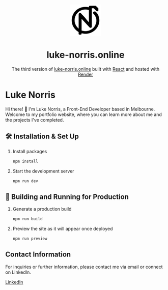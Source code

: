 &nbsp;

<div align="center">
  <img alt="Logo" src="https://raw.githubusercontent.com/lukeNorris1/portfolio-v2/main/public/vite.svg" width="100" />
</div>
<h1 align="center">
  luke-norris.online
</h1>
<p align="center">
  The third version of <a href="https://luke-norris.online" target="_blank">luke-norris.online</a> built with <a href="https://react.dev/" target="_blank">React</a> and hosted with <a href="https://render.com/" target="_blank">Render</a>
</p>

# Luke Norris

Hi there! 👋 I'm Luke Norris, a Front-End Developer based in Melbourne. Welcome to my portfolio website, where you can learn more about me and the projects I've completed.

## 🛠 Installation & Set Up

1. Install packages

   ```sh
   npm install
   ```

1. Start the development server

   ```sh
   npm run dev
   ```

## 🚀 Building and Running for Production

1. Generate a production build

   ```sh
   npm run build
   ```

1. Preview the site as it will appear once deployed

   ```sh
   npm run preview
   ```

## Contact Information

For inquiries or further information, please contact me via email or connect on LinkedIn.

[LinkedIn](https://duckduckgo.com)
